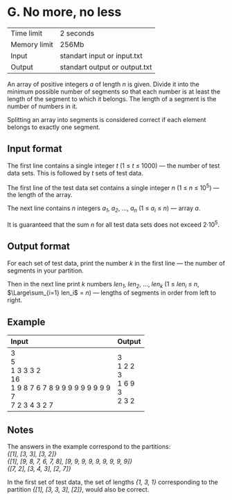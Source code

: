 # G. No more, no less
<table>
  <tr>
      <td>Time limit</td>
      <td>2 seconds</td>
  </tr>
  <tr>
      <td>Memory limit</td>
      <td>256Mb</td>
  </tr>
  <tr>
      <td>Input</td>
      <td>standart input or input.txt</td>
  </tr>
  <tr>
      <td>Output</td>
      <td>standart output or output.txt</td>
  </tr>
</table>

An array of positive integers <i>a</i> of length <i>n</i> is given. Divide it into the minimum possible number of segments so that each 
number is at least the length of the segment to which it belongs. The length of a segment is the number of numbers in it.  

Splitting an array into segments is considered correct if each element belongs to exactly one segment.

## Input format
The first line contains a single integer <i>t</i> (1 ≤ <i>t</i> ≤ 1000) — the number of test data sets. This is followed by <i>t</i> sets 
of test data.  

The first line of the test data set contains a single integer <i>n</i> (1 ≤ <i>n</i> ≤ 10<sup>5</sup>) — the length of the array.  

The next line contains <i>n</i> integers <i>a<sub>1</sub></i>, <i>a<sub>2</sub></i>, …, <i>a<sub>n</sub></i> 
(1 ≤ <i>a<sub>i</sub></i> ≤ <i>n</i>) — array <i>a</i>.  

It is guaranteed that the sum <i>n</i> for all test data sets does not exceed 2·10<sup>5</sup>.

## Output format
For each set of test data, print the number <i>k</i> in the first line — the number of segments in your partition.  

Then in the next line print <i>k</i> numbers <i>len<sub>1</sub></i>, <i>len<sub>2</sub></i>, …, <i>len<sub>k</sub></i> 
(1 ≤ <i>len<sub>i</sub></i> ≤ <i>n</i>, $\Large\sum_{i=1} len_i$ = <i>n</i>) — lengths of segments in order from left to right.

## Example
| Input                                                                                    | Output                                      |
|:-----------------------------------------------------------------------------------------|:--------------------------------------------|
| 3</br>5</br>1 3 3 3 2</br>16</br>1 9 8 7 6 7 8 9 9 9 9 9 9 9 9 9</br>7</br>7 2 3 4 3 2 7 | 3</br>1 2 2</br>3</br>1 6 9</br>3</br>2 3 2 |

## Notes
The answers in the example correspond to the partitions:  
<i>{[1], [3, 3], [3, 2]}</i>  
<i>{[1], [9, 8, 7, 6, 7, 8], [9, 9, 9, 9, 9, 9, 9, 9, 9]}</i>  
<i>{[7, 2], [3, 4, 3], [2, 7]}</i>  

In the first set of test data, the set of lengths <i>{1, 3, 1}</i> corresponding to the partition <i> {[1], [3, 3, 3], [2]}</i>, 
would also be correct.

